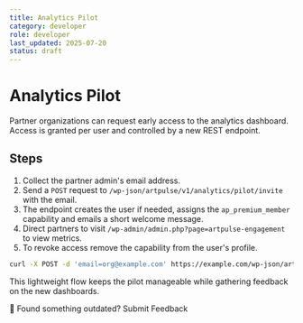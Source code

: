 ```yaml
---
title: Analytics Pilot
category: developer
role: developer
last_updated: 2025-07-20
status: draft
---
```

# Analytics Pilot

Partner organizations can request early access to the analytics dashboard. Access is granted per user and controlled by a new REST endpoint.

## Steps

1. Collect the partner admin's email address.
2. Send a `POST` request to `/wp-json/artpulse/v1/analytics/pilot/invite` with the email.
3. The endpoint creates the user if needed, assigns the `ap_premium_member` capability and emails a short welcome message.
4. Direct partners to visit `/wp-admin/admin.php?page=artpulse-engagement` to view metrics.
5. To revoke access remove the capability from the user's profile.

```bash
curl -X POST -d 'email=org@example.com' https://example.com/wp-json/artpulse/v1/analytics/pilot/invite
```

This lightweight flow keeps the pilot manageable while gathering feedback on the new dashboards.

💬 Found something outdated? Submit Feedback
